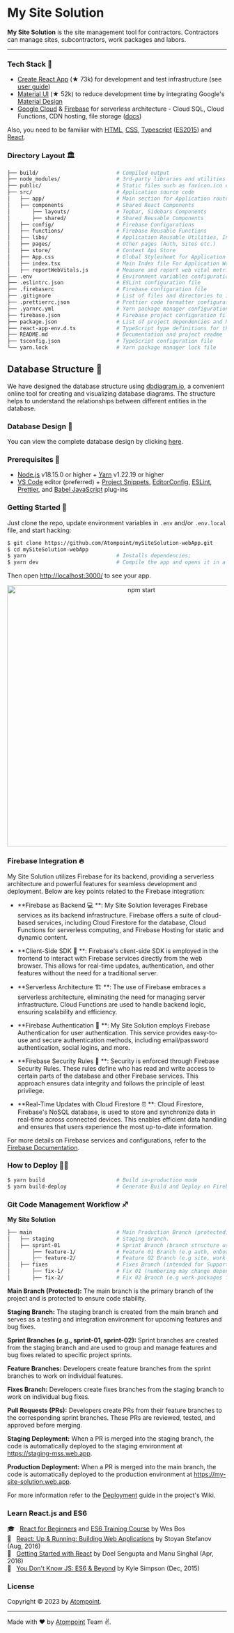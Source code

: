 <h1>
  My Site Solution &nbsp;
</h1>

**My Site Solution** is the site management tool for contractors. Contractors can manage sites, subcontractors, work packages and labors.

---

### Tech Stack 🌿

- [Create React App][cra] (★ 73k) for development and test infrastructure (see [user guide][cradocs])
- [Material UI][mui] (★ 52k) to reduce development time by integrating Google's [Material Design][material]
- [Google Cloud][gcp] & [Firebase][firebase] for serverless architecture - Cloud SQL, Cloud Functions, CDN hosting, file storage ([docs][fbdocs])

Also, you need to be familiar with [HTML][html], [CSS][css], [Typescript][ts] ([ES2015][es2015]) and [React](https://reactjs.org/docs/).

### Directory Layout 🏛️

```bash
├── build/                         # Compiled output
├── node_modules/                  # 3rd-party libraries and utilities
├── public/                        # Static files such as favicon.ico etc.
├── src/                           # Application source code
│   ├── app/                       # Main section for Application routes management.
│   ├── components                 # Shared React Components
│       ├── layouts/               # Topbar, Sidebars Components
│       ├── shared/                # Shared Reusable Components
│   ├── config/                    # Firebase Configurations
│   ├── functions/                 # Firebase Reusable Functions
│   ├── libs/                      # Application Reusable Utilities, Interfaces and Fetch Queries. 
│   ├── pages/                     # Other pages (Auth, Sites etc.)
│   ├── store/                     # Context Api Store
│   ├── App.css                    # Global Stylesheet for Application
│   ├── index.tsx                  # Main Index file For Application Working.
│   ├── reportWebVitals.js         # Measure and report web vital metrics.
├── .env                           # Environment variables configuration file
├── .eslintrc.json                 # ESLint configuration file
├── .firebaserc                    # Firebase configuration file
├── .gitignore                     # List of files and directories to ignore in Git
├── .prettierrc.json               # Prettier code formatter configuration file
├── .yarnrc.yml                    # Yarn package manager configuration file
├── firebase.json                  # Firebase project configuration file
├── package.json                   # List of project dependencies and NPM scripts
├── react-app-env.d.ts             # TypeScript type definitions for the React application
├── README.md                      # Documentation and project readme
├── tsconfig.json                  # TypeScript configuration file
└── yarn.lock                      # Yarn package manager lock file
```

## Database Structure 🏦

We have designed the database structure using [dbdiagram.io](https://dbdiagram.io/), a convenient online tool for creating and visualizing database diagrams. The structure helps to understand the relationships between different entities in the database.

### Database Design 🎨

You can view the complete database design by clicking [here](https://dbdiagram.io/d/MSS-65134fbaffbf5169f08e413a).


### Prerequisites 👶

- [Node.js][nodejs] v18.15.0 or higher + [Yarn][yarn] v1.22.19 or higher
- [VS Code][vc] editor (preferred) + [Project Snippets][vcsnippets], [EditorConfig][vceditconfig],
  [ESLint][vceslint], [Prettier][vcprettier], and [Babel JavaScript][vcjs] plug-ins

### Getting Started 🏃

Just clone the repo, update environment variables in `.env` and/or `.env.local` file, and start
hacking:

```bash
$ git clone https://github.com/Atompoint/mySiteSolution-webApp.git
$ cd mySiteSolution-webApp
$ yarn                             # Installs dependencies; 
$ yarn dev                         # Compile the app and opens it in a browser with "live reload"
```

Then open [http://localhost:3000/](http://localhost:3000/) to see your app.<br>

<p align='center'><img src='https://camo.githubusercontent.com/506a5a0a33aebed2bf0d24d3999af7f582b31808/687474703a2f2f692e696d6775722e636f6d2f616d794e66434e2e706e67' width='600' alt='npm start'></p>



### Firebase Integration 🔥

My Site Solution utilizes Firebase for its backend, providing a serverless architecture and powerful features for seamless development and deployment. Below are key points related to the Firebase integration:

- **Firebase as Backend 💻 **: My Site Solution leverages Firebase services as its backend infrastructure. Firebase offers a suite of cloud-based services, including Cloud Firestore for the database, Cloud Functions for serverless computing, and Firebase Hosting for static and dynamic content.

- **Client-Side SDK 🛃 **: Firebase's client-side SDK is employed in the frontend to interact with Firebase services directly from the web browser. This allows for real-time updates, authentication, and other features without the need for a traditional server.

- **Serverless Architecture 🏗️ **: The use of Firebase embraces a serverless architecture, eliminating the need for managing server infrastructure. Cloud Functions are used to handle backend logic, ensuring scalability and efficiency.

- **Firebase Authentication 🔑 **: My Site Solution employs Firebase Authentication for user authentication. This service provides easy-to-use and secure authentication methods, including email/password authentication, social logins, and more.

- **Firebase Security Rules 📏 **: Security is enforced through Firebase Security Rules. These rules define who has read and write access to certain parts of the database and other Firebase services. This approach ensures data integrity and follows the principle of least privilege.

- **Real-Time Updates with Cloud Firestore ⏰ **: Cloud Firestore, Firebase's NoSQL database, is used to store and synchronize data in real-time across connected devices. This enables efficient data handling and ensures that users experience the most up-to-date information.

For more details on Firebase services and configurations, refer to the [Firebase Documentation](https://firebase.google.com/docs).


### How to Deploy 🙇‍♂️

```bash
$ yarn build                       # Build in-production mode
$ yarn build-deploy                # Generate Build and Deploy on Firebase 
```

### Git Code Management Workflow ♐

**My Site Solution**

```bash
├── main                           # Main Production Branch (protected)
│   ├── staging                    # Staging Branch.
│   ├── sprint-01                  # Sprint Branch (branch structure used for initial development i.e. kick-off )
│       ├── feature-1/             # Feature 01 Branch (e.g auth, onboarding etc)
│       ├── feature-2/             # Feature 02 Branch (e.g site, work-packages etc)
│   ├── fixes                      # Fixes Branch (intended for Support and Maintance)
│       ├── fix-1/                 # Fix 01 (numbering may change depending on managment tools used i.e. use trello/JIRA card number like fix-weY23t5 etc)
│       ├── fix-2/                 # Fix 02 Branch (e.g work-packages fix etc)

```

**Main Branch (Protected):** The main branch is the primary branch of the project and is protected to ensure code stability.

**Staging Branch:** The staging branch is created from the main branch and serves as a testing and integration environment for upcoming features and bug fixes.

**Sprint Branches (e.g., sprint-01, sprint-02):** Sprint branches are created from the staging branch and are used to group and manage features and bug fixes related to specific project sprints.

**Feature Branches:** Developers create feature branches from the sprint branches to work on individual features.

**Fixes Branch:** Developers create fixes branches from the staging branch to work on individual bug fixes.

**Pull Requests (PRs):** Developers create PRs from their feature branches to the corresponding sprint branches. These PRs are reviewed, tested, and approved before merging.

**Staging Deployment:** When a PR is merged into the staging branch, the code is automatically deployed to the staging environment at https://staging-mss.web.app.

**Production Deployment:** When a PR is merged into the main branch, the code is automatically deployed to the production environment at https://my-site-solution.web.app.

For more information refer to the [Deployment](https://github.com/kriasoft/react-firebase-starter/wiki/deployment)
guide in the project's Wiki.

### Learn React.js and ES6

:mortar_board: &nbsp; [React for Beginners](https://reactforbeginners.com/friend/konstantin) and [ES6 Training Course](https://es6.io/friend/konstantin) by Wes Bos<br>
:green_book: &nbsp; [React: Up & Running: Building Web Applications](http://amzn.to/2bBgqhl) by Stoyan Stefanov (Aug, 2016)<br>
:green_book: &nbsp; [Getting Started with React](http://amzn.to/2bmwP5V) by Doel Sengupta and Manu Singhal (Apr, 2016)<br>
:green_book: &nbsp; [You Don't Know JS: ES6 & Beyond](http://amzn.to/2bBfVnp) by Kyle Simpson (Dec, 2015)<br>

### License

Copyright ©️ 2023 by [Atompoint](https://atompoint.com).

---

Made with ❤ by [Atompoint](https://atompoint.com) Team ✌. 

[rfs]: https://github.com/kriasoft/react-firebase-starter
[kriasoft]: https://github.com/kriasoft
[telegram]: https://t.me/ReactStarter
[cra]: https://github.com/facebook/create-react-app
[cradocs]: https://github.com/facebook/create-react-app/blob/master/packages/react-scripts/template/README.md
[psql]: https://www.postgresql.org/
[cloudsql]: https://cloud.google.com/sql/
[knex]: http://knexjs.org/
[gqljs]: http://graphql.org/graphql-js/
[relay]: http://facebook.github.io/relay/
[mui]: https://mui.com
[material]: https://material.io/
[passport]: http://www.passportjs.org/
[html]: https://developer.mozilla.org/en-US/docs/Web/HTML
[css]: https://developer.mozilla.org/en-US/docs/Web/CSS
[ts]: https://www.typescriptlang.org/docs/
[es2015]: http://babeljs.io/learn-es205/
[react]: https://facebook.github.io/react/
[relay]: https://facebook.github.io/relay/
[gcp]: https://cloud.google.com/
[firebase]: https://firebase.google.com/
[fbdocs]: https://firebase.google.com/docs/web
[router]: https://github.com/kriasoft/universal-router
[history]: https://github.com/ReactTraining/history
[nodejs]: https://nodejs.org/
[yarn]: https://yarnpkg.com/
[brew]: https://brew.sh/
[wm]: https://facebook.github.io/watchman/
[relaycompiler]: http://facebook.github.io/relay/docs/relay-compiler.html
[vc]: https://code.visualstudio.com/
[vcsnippets]: https://marketplace.visualstudio.com/items?itemName=rebornix.project-snippets
[vceditconfig]: https://marketplace.visualstudio.com/items?itemName=EditorConfig.EditorConfig
[vceslint]: https://marketplace.visualstudio.com/items?itemName=dbaeumer.vscode-eslint
[vcprettier]: https://marketplace.visualstudio.com/items?itemName=esbenp.prettier-vscode
[vcjs]: https://marketplace.visualstudio.com/items?itemName=mgmcdermott.vscode-language-babel
[watchman]: https://github.com/facebook/watchman
[postgres]: https://www.postgresql.org/
[bc]: https://www.scootersoftware.com/
